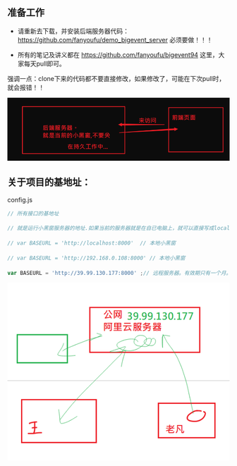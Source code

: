 ## 准备工作

- 请重新去下载，并安装后端服务器代码： https://github.com/fanyoufu/demo_bigevent_server  必须要做！！！

- 所有的笔记及讲义都在  https://github.com/fanyoufu/bigevent94 这里，大家每天pull即可。

  

强调一点：clone下来的代码都不要直接修改，如果修改了，可能在下次pull时，就会报错！！

![image-20200205093834025](asset/image-20200205093834025.png)

## 关于项目的基地址：

config.js

```javascript
// 所有接口的基地址

// 就是运行小黑窗服务器的地址.如果当前的服务器就是在自已电脑上，就可以直接写成localhost

// var BASEURL = 'http://localhost:8000'  // 本地小黑窗

// var BASEURL = 'http://192.168.0.108:8000' // 本地小黑窗

var BASEURL = 'http://39.99.130.177:8000' ;// 远程服务器。有效期只有一个月。
```



![image-20200205094702282](asset/image-20200205094702282.png)